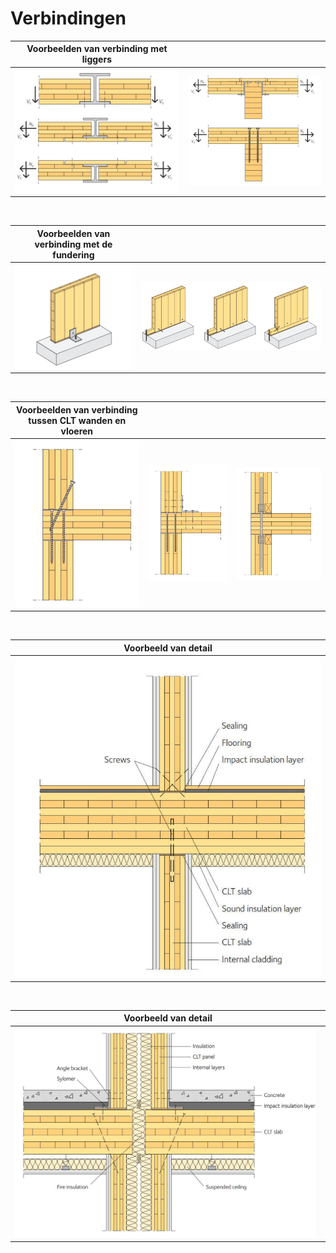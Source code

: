 # Verbindingen

| **Voorbeelden van verbinding met liggers** | |
|--------------------------------------------|--|
| ![Verbinding van CLT vloer met stalen ligger. © Swedish Wood](ImagesHout/verb1.jpg) | ![Verbinding van CLT vloer met gelamineerde houten ligger. © Swedish Wood](ImagesHout/verb2.jpg) |

<br>

| **Voorbeelden van verbinding met de fundering** | |
|------------------------------------------------|--|
| ![Verbinding van CLT wand aan fundering met een hoekstaal. © Swedish Wood](ImagesHout/verb3.jpg) | ![Verbinding van CLT wand aan fundering met een onderslagbalk. © Swedish Wood](ImagesHout/verb3a.jpg) |

<br>

| **Voorbeelden van verbinding tussen CLT wanden en vloeren** | | |
|-------------------------------------------------------------|--|--|
| ![Verbinding met lange houtschroeven. © Swedish Wood](ImagesHout/verb4a.jpg) | ![Verbinding met hoekstaal. © Swedish Wood](ImagesHout/verb4b.jpg) | ![Verbinding met draadeinden en koppelmoer. © Swedish Wood](ImagesHout/verb4c.jpg) |

<br>

| **Voorbeeld van detail** |
|--------------------------|
| ![Voorbeeld van detail (verticaal) - aansluiting vloeren op dragende wanden - voor een gebouw zonder hoge eisen aan geluidsisolatie. © Swedish Wood](ImagesHout/verb6.jpg) |

<br>

| **Voorbeeld van detail** |
|--------------------------|
| ![Voorbeeld van detail (verticaal) - aansluiting vloeren op dragende wanden - voor een gebouw met hoge eisen aan geluidsisolatie (bijvoorbeeld een woongebouw). © Swedish Wood](ImagesHout/verb7.jpg) |
